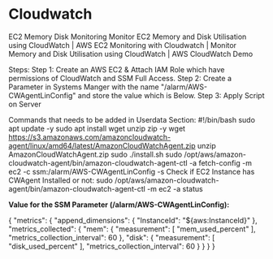 # Cloudwatch

EC2 Memory Disk Monitoring
Monitor EC2 Memory and Disk Utilisation using CloudWatch | AWS EC2 Monitoring with Cloudwatch | Monitor Memory and Disk Utilisation using CloudWatch | AWS CloudWatch Demo

Steps:
Step 1: Create an AWS EC2 & Attach IAM Role which have permissions of CloudWatch and SSM Full Access.
Step 2: Create a Parameter in Systems Manger with the name "/alarm/AWS-CWAgentLinConfig" and store the value which is Below.
Step 3: Apply Script on Server

Commands that needs to be added in Userdata Section:
#!/bin/bash
sudo apt update -y
sudo apt install wget unzip zip -y
wget https://s3.amazonaws.com/amazoncloudwatch-agent/linux/amd64/latest/AmazonCloudWatchAgent.zip
unzip AmazonCloudWatchAgent.zip
sudo ./install.sh
sudo /opt/aws/amazon-cloudwatch-agent/bin/amazon-cloudwatch-agent-ctl -a fetch-config -m ec2 -c ssm:/alarm/AWS-CWAgentLinConfig -s
Check if EC2 Instance has CWAgent Installed or not:
sudo /opt/aws/amazon-cloudwatch-agent/bin/amazon-cloudwatch-agent-ctl -m ec2 -a status


**Value for the SSM Parameter (/alarm/AWS-CWAgentLinConfig):**

{
	"metrics": {
		"append_dimensions": {
			"InstanceId": "${aws:InstanceId}"
		},
		"metrics_collected": {
			"mem": {
				"measurement": [
					"mem_used_percent"
				],
				"metrics_collection_interval": 60
			},
            "disk": {
				"measurement": [
                     "disk_used_percent"
				],
				"metrics_collection_interval": 60
			}
		}
	}
}
